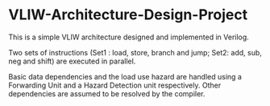 # VLIW-Architecture-Design-Project

This is a simple VLIW architecture designed and implemented in Verilog. 

Two sets of instructions (Set1 : load, store, branch and jump; Set2: add, sub, neg and shift) are executed in parallel. 

Basic data dependencies and the load use hazard are handled using a Forwarding Unit and a Hazard Detection unit respectively.
Other dependencies are assumed to be resolved by the compiler.
